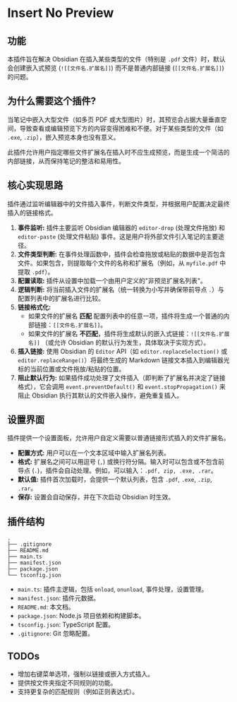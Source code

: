 # Insert No Preview

## 功能

本插件旨在解决 Obsidian 在插入某些类型的文件（特别是 `.pdf` 文件）时，默认会创建嵌入式预览 (`![[文件名.扩展名]]`) 而不是普通内部链接 (`[[文件名.扩展名]]`) 的问题。

## 为什么需要这个插件?

当笔记中嵌入大型文件（如多页 PDF 或大型图片）时，其预览会占据大量垂直空间，导致查看或编辑预览下方的内容变得困难和不便。对于某些类型的文件（如 `.exe`, `.zip`），嵌入预览本身也没有意义。

此插件允许用户指定哪些文件扩展名在插入时不应生成预览，而是生成一个简洁的内部链接，从而保持笔记的整洁和易用性。

## 核心实现思路

插件通过监听编辑器中的文件插入事件，判断文件类型，并根据用户配置决定最终插入的链接格式。

1.  **事件监听:** 插件主要监听 Obsidian 编辑器的 `editor-drop` (处理文件拖放) 和 `editor-paste` (处理文件粘贴) 事件。这是用户将外部文件引入笔记的主要途径。
2.  **文件类型判断:** 在事件处理函数中，插件会检查拖放或粘贴的数据中是否包含文件。如果包含，则提取每个文件的名称和扩展名（例如，从 `myfile.pdf` 中提取 `.pdf`）。
3.  **配置读取:** 插件从设置中加载一个由用户定义的"非预览扩展名列表"。
4.  **逻辑判断:** 将当前插入文件的扩展名（统一转换为小写并确保带前导点 `.`）与配置列表中的扩展名进行比较。
5.  **链接格式化:**
    - 如果文件的扩展名 **匹配** 配置列表中的任意一项，插件将生成一个普通的内部链接：`[[文件名.扩展名]]`。
    - 如果文件的扩展名 **不匹配**，插件将生成默认的嵌入式链接：`![[文件名.扩展名]]` （或允许 Obsidian 的默认行为发生，具体取决于实现方式）。
6.  **插入链接:** 使用 Obsidian 的 `Editor` API（如 `editor.replaceSelection()` 或 `editor.replaceRange()`）将最终生成的 Markdown 链接文本插入到编辑器光标的当前位置或文件拖放/粘贴的位置。
7.  **阻止默认行为:** 如果插件成功处理了文件插入（即判断了扩展名并决定了链接格式），它会调用 `event.preventDefault()` 和 `event.stopPropagation()` 来阻止 Obsidian 执行其默认的文件嵌入操作，避免重复插入。

## 设置界面

插件提供一个设置面板，允许用户自定义需要以普通链接形式插入的文件扩展名。

- **配置方式:** 用户可以在一个文本区域中输入扩展名列表。
- **格式:** 扩展名之间可以用逗号 (`,`) 或换行符分隔。输入时可以包含或不包含前导点 (`.`)，插件会自动处理。例如，可以输入：`.pdf, zip, .exe, .rar`。
- **默认值:** 插件首次加载时，会提供一个默认列表，包含 `.pdf`, `.exe`, `.zip`, `.rar`。
- **保存:** 设置会自动保存，并在下次启动 Obsidian 时生效。

## 插件结构

```
.
├── .gitignore
├── README.md
├── main.ts
├── manifest.json
├── package.json
└── tsconfig.json
```

- `main.ts`: 插件主逻辑，包括 `onload`, `onunload`, 事件处理，设置管理。
- `manifest.json`: 插件元数据。
- `README.md`: 本文档。
- `package.json`: Node.js 项目依赖和构建脚本。
- `tsconfig.json`: TypeScript 配置。
- `.gitignore`: Git 忽略配置。

## TODOs

- 增加右键菜单选项，强制以链接或嵌入方式插入。
- 提供按文件夹指定不同规则的功能。
- 支持更复杂的匹配规则（例如正则表达式）。
